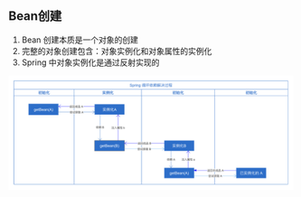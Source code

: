 ## Bean创建

1. Bean 创建本质是一个对象的创建
2. 完整的对象创建包含：对象实例化和对象属性的实例化
3. Spring 中对象实例化是通过反射实现的

![依赖](../../Resource/SpringDenpendecs.png)
